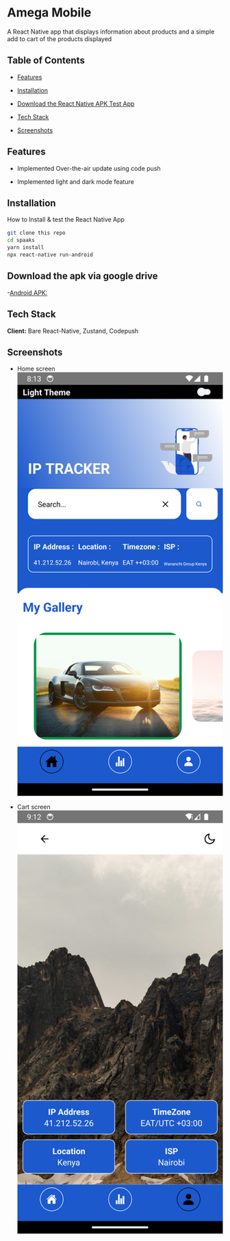 # Amega Mobile

A React Native app that displays information about products and a simple add to cart of the products displayed


## Table of Contents

- [Features](#Features)
- [Installation](#Installation)
- [Download the React Native APK Test App](#Alternatively%download%the%React%Native%APK%Test%App)
- [Tech Stack](#Tech%Stack)

- [Screenshots](#Screenshots)

## Features

- Implemented Over-the-air update using code push

- Implemented light and dark mode feature

## Installation

How to Install & test the React Native App

```bash
git clone this repo
cd spaaks
yarn install
npx react-native run-android
```

## Download the apk via google drive

-[Android APK: ](https://drive.google.com/file/d/1NaoC7HDjP9tEPgJMadwmm5-5nEytRnEt/view?usp=sharing)

## Tech Stack

**Client:** Bare React-Native, Zustand, Codepush

## Screenshots

- Home screen
  ![](/assets/screenshot-recordings/Screenshot_1718774035.png)

- Cart screen
  ![](/assets/screenshot-recordings/Screenshot_1718777543.png)


